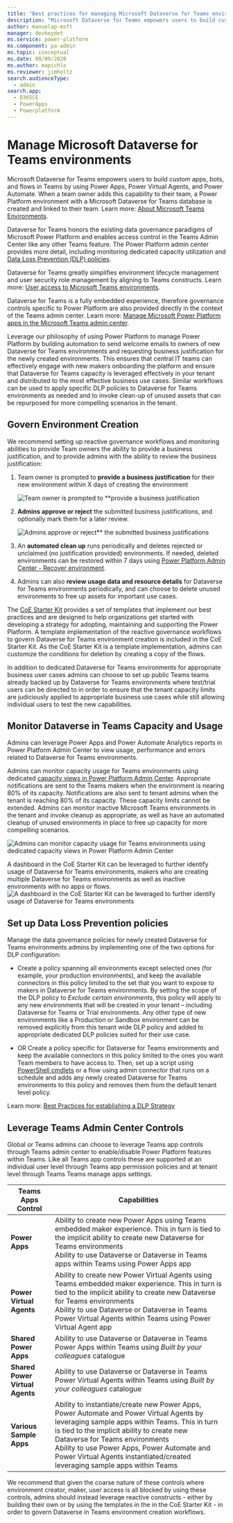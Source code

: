 ```yaml
---
title: "Best practices for managing Microsoft Dataverse for Teams environments  | MicrosoftDocs"
description: "Microsoft Dataverse for Teams empowers users to build custom apps, bots, and flows in Teams. This article walks you through important details about Dataverse for Teams environments, and discusses recommended ways to proactively manage them."
author: manuelap-msft
manager: devkeydet
ms.service: power-platform
ms.component: pa-admin
ms.topic: conceptual
ms.date: 09/09/2020
ms.author: mapichle
ms.reviewer: jimholtz
search.audienceType: 
  - admin
search.app: 
  - D365CE
  - PowerApps
  - Powerplatform
---
```

# Manage Microsoft Dataverse for Teams environments

Microsoft Dataverse for Teams empowers users to build custom apps, bots, and flows in Teams by using Power Apps, Power Virtual Agents, and Power Automate. When a team owner adds this capability to their team, a Power Platform environment with a Microsoft Dataverse for Teams database is created and linked to their team. Learn more: [About Microsoft Teams Environments](https://docs.microsoft.com/power-platform/admin/about-teams-environment).

Dataverse for Teams honors the existing data governance paradigms of Microsoft Power Platform and enables access control in the Teams Admin Center like any other Teams feature. The Power Platform admin center provides more detail, including monitoring dedicated capacity utilization and [Data Loss Prevention (DLP) policies](https://docs.microsoft.com/power-platform/admin/wp-data-loss-prevention).  

Dataverse for Teams greatly simplifies environment lifecycle management and user security role management by aligning to Teams constructs. Learn more: [User access to Microsoft Teams environments](https://docs.microsoft.com/power-platform/admin/about-teams-environment#user-access-to-project-oakdale-environments).

Dataverse for Teams is a fully embedded experience, therefore governance controls specific to Power Platform are also provided directly in the context of the Teams admin center. Learn more: [Manage Microsoft Power Platform apps in the Microsoft Teams admin center](https://docs.microsoft.com/microsoftteams/manage-power-platform-apps).

Leverage our philosophy of using Power Platform to manage Power Platform by building automation to send welcome emails to owners of new Dataverse for Teams environments and requesting business justification for the newly created environments. This ensures that central IT teams can effectively engage with new makers onboarding the platform and ensure that Dataverse for Teams capacity is leveraged effectively in your tenant and distributed to the most effective business use cases. Similar workflows can be used to apply specific DLP policies to Dataverse for Teams environments as needed and to invoke clean-up of unused assets that can be repurposed for more compelling scenarios in the tenant.

## Govern Environment Creation

We recommend setting up reactive governance workflows and monitoring abilities to provide Team owners the ability to provide a business justification, and to provide admins with the ability to review the business justification:

1. Team owner is prompted to **provide a business justification** for their new environment within X days of creating the environment

    ![Team owner is prompted to **provide a business justification](media/teams-1.png "Team owner is prompted to **provide a business justification")

1. **Admins approve or reject** the submitted business justifications, and optionally mark them for a later review.

    ![Admins approve or reject** the submitted business justifications](media/teams-2.png "Admins approve or reject** the submitted business justifications")

1. An **automated clean up** runs periodically and deletes rejected or unclaimed (no justification provided) environments. If needed, deleted environments can be restored within 7 days using [Power Platform Admin Center - Recover environment](https://docs.microsoft.com/power-platform/admin/recover-environment#power-platform-admin-center).
1. Admins can also **review usage data and resource details** for Dataverse for Teams environments periodically, and can choose to delete unused environments to free up assets for important use cases.

The [CoE Starter Kit](https://aka.ms/coestarterkit) provides a set of templates that implement our best practices and are designed to help organizations get started with developing a strategy for adopting, maintaining and supporting the Power Platform. A template implementation of the reactive governance workflows to govern Dataverse for Teams environment creation is included in the CoE Starter Kit. As the CoE Starter Kit is a template implementation, admins can customize the conditions for deletion by creating a copy of the flows.

In addition to dedicated Dataverse for Teams environments for appropriate business user cases admins can choose to set up public Teams teams already backed up by Dataverse for Teams environments where test/trial users can be directed to in order to ensure that the tenant capacity limits are judiciously applied to appropriate business use cases while still allowing individual users to test the new capabilities.  

## Monitor Dataverse in Teams Capacity and Usage

Admins can leverage Power Apps and Power Automate Analytics reports in Power Platform Admin Center to view usage, performance and errors related to Dataverse for Teams environments.

Admins can monitor capacity usage for Teams environments using dedicated [capacity views in Power Platform Admin Center](https://docs.microsoft.com/power-platform/admin/about-teams-environment#capacity-limits). Appropriate notifications are sent to the Teams makers when the environment is nearing 80% of its capacity. Notifications are also sent to tenant admins when the tenant is reaching 80% of its capacity. These capacity limits cannot be extended. Admins can monitor inactive Microsoft Teams environments in the tenant and invoke cleanup as appropriate, as well as have an automated cleanup of unused environments in place to free up capacity for more compelling scenarios.

![Admins can monitor capacity usage for Teams environments using dedicated capacity views in Power Platform Admin Center](media/teams-4.png "Admins can monitor capacity usage for Teams environments using dedicated [capacity views in Power Platform Admin Center")

A dashboard in the CoE Starter Kit can be leveraged to further identify usage of Dataverse for Teams environments, makers who are creating multiple Dataverse for Teams environments as well as inactive environments with no apps or flows.
![A dashboard in the CoE Starter Kit can be leveraged to further identify usage of Dataverse for Teams environments](media/teams-3.png "A dashboard in the CoE Starter Kit can be leveraged to further identify usage of Dataverse for Teams environments")

## Set up Data Loss Prevention policies

Manage the data governance policies for newly created Dataverse for Teams environments admins by implementing one of the two options for DLP configuration:

- Create a policy spanning all environments except selected ones (for example, your production environments), and keep the available connectors in this policy limited to the set that you want to expose to makers in Dataverse for Teams environments. By setting the scope of the DLP policy to *Exclude certain environments*, this policy will apply to any new environments that will be created in your tenant – including Dataverse for Teams or Trial environments. Any other type of new environments like a Production or Sandbox environment can be removed explicitly from this tenant wide DLP policy and added to appropriate dedicated DLP policies suited for their use case.

- OR Create a policy specific for Dataverse for Teams environments and keep the available connectors in this policy limited to the ones you want Team members to have access to. Then, set up a script using [PowerShell cmdlets](https://docs.microsoft.com/power-platform/admin/powerapps-powershell#data-loss-prevention-dlp-policy-commands) or a flow using admin connector that runs on a schedule and adds any newly created Dataverse for Teams environments to this policy and removes them from the default tenant level policy.

Learn more: [Best Practices for establishing a DLP Strategy](https://docs.microsoft.com/power-platform/guidance/adoption/dlp-strategy)

## Leverage Teams Admin Center Controls

Global or Teams admins can choose to leverage Teams app controls through Teams admin center to enable/disable Power Platform features within Teams. Like all Teams app controls these are supported at an individual user level through Teams app permission policies and at tenant level through Teams Teams manage apps settings.

|Teams Apps Control|Capabilities|
|------------------|---------|
|**Power Apps**|Ability to create new Power Apps using Teams embedded maker experience. This in turn is tied to the implicit ability to create new Dataverse for Teams environments<Br>Ability to use Dataverse or Dataverse in Teams apps within Teams using Power Apps app  |
|**Power Virtual Agents**|Ability to create new Power Virtual Agents using Teams embedded maker experience. This in turn is tied to the implicit ability to create new Dataverse for Teams environments<Br>Ability to use Dataverse or Dataverse in Teams Power Virtual Agents within Teams using Power Virtual Agent app|
|**Shared Power Apps**|Ability to use Dataverse or Dataverse in Teams Power Apps within Teams using *Built by your colleagues* catalogue|
|**Shared Power Virtual Agents**|Ability to use Dataverse or Dataverse in Teams Power Virtual Agents within Teams using *Built by your colleagues* catalogue|
|**Various Sample Apps**| Ability to instantiate/create new Power Apps, Power Automate and Power Virtual Agents by leveraging sample apps within Teams. This in turn is tied to the implicit ability to create new Dataverse for Teams environments<Br>Ability to use Power Apps, Power Automate and Power Virtual Agents instantiated/created leveraging sample apps within Teams|

We recommend that given the coarse nature of these controls where environment creator, maker, user access is all blocked by using these controls, admins should instead leverage reactive constructs - either by building their own or by using the templates in the in the CoE Starter Kit - in order to govern Dataverse in Teams environment creation workflows.

